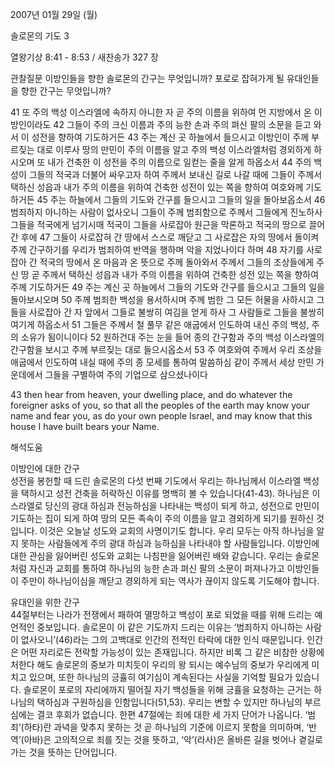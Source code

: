 2007년 01월 29일 (월)

솔로몬의 기도 3



열왕기상 8:41 - 8:53 / 새찬송가 327 장


관찰질문
이방인들을 향한 솔로몬의 간구는 무엇입니까?
포로로 잡혀가게 될 유대인들을 향한 간구는 무엇입니까?

41 또 주의 백성 이스라엘에 속하지 아니한 자 곧 주의 이름을 위하여 먼 지방에서 온 이방인이라도 42 그들이 주의 크신 이름과 주의 능한 손과 주의 펴신 팔의 소문을 듣고 와서 이 성전을 향하여 기도하거든 43 주는 계신 곳 하늘에서 들으시고 이방인이 주께 부르짖는 대로 이루사 땅의 만민이 주의 이름을 알고 주의 백성 이스라엘처럼 경외하게 하시오며 또 내가 건축한 이 성전을 주의 이름으로 일컫는 줄을 알게 하옵소서 44 주의 백성이 그들의 적국과 더불어 싸우고자 하여 주께서 보내신 길로 나갈 때에 그들이 주께서 택하신 성읍과 내가 주의 이름을 위하여 건축한 성전이 있는 쪽을 향하여 여호와께 기도하거든 45 주는 하늘에서 그들의 기도와 간구를 들으시고 그들의 일을 돌아보옵소서 46 범죄하지 아니하는 사람이 없사오니 그들이 주께 범죄함으로 주께서 그들에게 진노하사 그들을 적국에게 넘기시매 적국이 그들을 사로잡아 원근을 막론하고 적국의 땅으로 끌어간 후에 47 그들이 사로잡혀 간 땅에서 스스로 깨닫고 그 사로잡은 자의 땅에서 돌이켜 주께 간구하기를 우리가 범죄하여 반역을 행하며 악을 지었나이다 하며 48 자기를 사로잡아 간 적국의 땅에서 온 마음과 온 뜻으로 주께 돌아와서 주께서 그들의 조상들에게 주신 땅 곧 주께서 택하신 성읍과 내가 주의 이름을 위하여 건축한 성전 있는 쪽을 향하여 주께 기도하거든 49 주는 계신 곳 하늘에서 그들의 기도와 간구를 들으시고 그들의 일을 돌아보시오며 
50 주께 범죄한 백성을 용서하시며 주께 범한 그 모든 허물을 사하시고 그들을 사로잡아 간 자 앞에서 그들로 불쌍히 여김을 얻게 하사 그 사람들로 그들을 불쌍히 여기게 하옵소서 51 그들은 주께서 철 풀무 같은 애굽에서 인도하여 내신 주의 백성, 주의 소유가 됨이니이다 52 원하건대 주는 눈을 들어 종의 간구함과 주의 백성 이스라엘의 간구함을 보시고 주께 부르짖는 대로 들으시옵소서 53 주 여호와여 주께서 우리 조상을 애굽에서 인도하여 내실 때에 주의 종 모세를 통하여 말씀하심 같이 주께서 세상 만민 가운데에서 그들을 구별하여 주의 기업으로 삼으셨나이다  

43 then hear from heaven, your dwelling place, and do whatever the foreigner asks of you, so that all the peoples of the earth may know your name and fear you, as do your own people Israel, and may know that this house I have built bears your Name.

해석도움





이방인에 대한 간구  
성전을 봉헌할 때 드린 솔로몬의 다섯 번째 기도에서 우리는 하나님께서 이스라엘 백성을 택하시고 성전 건축을 허락하신 이유를 명백히 볼 수 있습니다(41-43). 하나님은 이스라엘로 당신의 광대 하심과 전능하심을 나타내는 백성이 되게 하고, 성전으로 만민이 기도하는 집이 되게 하여 땅의 모든 족속이 주의 이름을 알고 경외하게 되기를 원하신 것입니다. 이것은 오늘날 성도와 교회의 사명이기도 합니다. 우리 모두는 아직 하나님을 알지 못하는 사람들에게 주의 광대 하심과 능하심을 나타내야 할 사람들입니다. 이방인에 대한 관심을 잃어버린 성도와 교회는 나침판을 잃어버린 배와 같습니다. 우리는 솔로몬처럼 자신과 교회를 통하여 하나님의 능한 손과 펴신 팔의 소문이 퍼져나가고 이방인들이 주만이 하나님이심을 깨닫고 경외하게 되는 역사가 끊이지 않도록 기도해야 합니다.

유대인을 위한 간구  
44절부터는 나라가 전쟁에서 패하여 멸망하고 백성이 포로 되었을 때를 위해 드리는 예언적인 중보입니다. 솔로몬이 이 같은 기도까지 드리는 이유는 ‘범죄하지 아니하는 사람이 없사오니’(46)라는 그의 고백대로 인간의 전적인 타락에 대한 인식 때문입니다. 인간은 어떤 자리로든 전락할 가능성이 있는 존재입니다. 하지만 비록 그 같은 비참한 상황에 처한다 해도 솔로몬의 중보가 미치듯이 우리의 왕 되시는 예수님의 중보가 우리에게 미치고 있으며, 또한 하나님의 긍휼히 여기심이 계속된다는 사실을 기억할 필요가 있습니다. 솔로몬이 포로의 자리에까지 떨어질 자기 백성들을 위해 긍휼을 요청하는 근거는 하나님의 택하심과 구원하심을 인함입니다(51,53). 우리는 변할 수 있지만 하나님의 부르심에는 결코 후회가 없습니다. 한편 47절에는 죄에 대한 세 가지 단어가 나옵니다. ‘범죄’(하타)란 과녁을 맞추지 못하는 것 곧 하나님의 기준에 이르지 못함을 의미하며, ‘반역’(아바)은 고의적으로 죄를 짓는 것을 뜻하고, ‘악’(라사)은 올바른 길을 벗어나 곁길로 가는 것을 뜻하는 단어입니다.